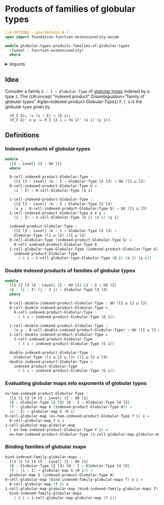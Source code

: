 # Products of families of globular types

```agda
{-# OPTIONS --guardedness #-}
open import foundation.function-extensionality-axiom

module globular-types.products-families-of-globular-types
  (funext : function-extensionality)
  where
```

<details><summary>Imports</summary>

```agda
open import foundation.dependent-pair-types
open import foundation.universe-levels

open import globular-types.globular-maps funext
open import globular-types.globular-types
```

</details>

## Idea

Consider a family `G : I → Globular-Type` of
[globular types](globular-types.globular-types.md) indexed by a type `I`. The
{{#concept "indexed product" Disambiguation="family of globular types" Agda=indexed-product-Globular-Type}}
`Π_I G` is the globular type given by

```text
  (Π_I G)₀ := (i : I) → (G i)₀
  (Π_I G)' x y := Π_I (λ i → (G i)' (x i) (y i)).
```

## Definitions

### Indexed products of globular types

```agda
module _
  {l1 : Level} {I : UU l1}
  where

  0-cell-indexed-product-Globular-Type :
    {l2 l3 : Level} (G : I → Globular-Type l2 l3) → UU (l1 ⊔ l2)
  0-cell-indexed-product-Globular-Type G =
    (i : I) → 0-cell-Globular-Type (G i)

  1-cell-indexed-product-Globular-Type :
    {l2 l3 : Level} (G : I → Globular-Type l2 l3)
    (x y : 0-cell-indexed-product-Globular-Type G) → UU (l1 ⊔ l3)
  1-cell-indexed-product-Globular-Type G x y =
    (i : I) → 1-cell-Globular-Type (G i) (x i) (y i)

  indexed-product-Globular-Type :
    {l2 l3 : Level} (G : I → Globular-Type l2 l3) →
    Globular-Type (l1 ⊔ l2) (l1 ⊔ l3)
  0-cell-Globular-Type (indexed-product-Globular-Type G) =
    0-cell-indexed-product-Globular-Type G
  1-cell-globular-type-Globular-Type (indexed-product-Globular-Type G) x y =
    indexed-product-Globular-Type
      ( λ i → 1-cell-globular-type-Globular-Type (G i) (x i) (y i))
```

### Double indexed products of families of globular types

```agda
module _
  {l1 l2 l3 l4 : Level} {I : UU l1} {J : I → UU l2}
  (G : (i : I) (j : J i) → Globular-Type l3 l4)
  where

  0-cell-double-indexed-product-Globular-Type : UU (l1 ⊔ l2 ⊔ l3)
  0-cell-double-indexed-product-Globular-Type =
    0-cell-indexed-product-Globular-Type
      ( λ i → indexed-product-Globular-Type (G i))

  1-cell-double-indexed-product-Globular-Type :
    (x y : 0-cell-double-indexed-product-Globular-Type) → UU (l1 ⊔ l2 ⊔ l4)
  1-cell-double-indexed-product-Globular-Type =
    1-cell-indexed-product-Globular-Type
      ( λ i → indexed-product-Globular-Type (G i))

  double-indexed-product-Globular-Type :
    Globular-Type (l1 ⊔ l2 ⊔ l3) (l1 ⊔ l2 ⊔ l4)
  double-indexed-product-Globular-Type =
    indexed-product-Globular-Type
      ( λ i → indexed-product-Globular-Type (G i))
```

### Evaluating globular maps into exponents of globular types

```agda
ev-hom-indexed-product-Globular-Type :
  {l1 l2 l3 l4 l5 : Level} {I : UU l1}
  {G : Globular-Type l2 l3} {H : I → Globular-Type l4 l5}
  (f : globular-map G (indexed-product-Globular-Type H)) →
  (i : I) → globular-map G (H i)
0-cell-globular-map (ev-hom-indexed-product-Globular-Type f i) x =
  0-cell-globular-map f x i
1-cell-globular-map-globular-map
  ( ev-hom-indexed-product-Globular-Type f i) =
  ev-hom-indexed-product-Globular-Type (1-cell-globular-map-globular-map f) i
```

### Binding families of globular maps

```agda
bind-indexed-family-globular-maps :
  {l1 l2 l3 l4 l5 : Level} {I : UU l1}
  {G : Globular-Type l2 l3} {H : I → Globular-Type l4 l5}
  (f : (i : I) → globular-map G (H i)) →
  globular-map G (indexed-product-Globular-Type H)
0-cell-globular-map (bind-indexed-family-globular-maps f) x i =
  0-cell-globular-map (f i) x
1-cell-globular-map-globular-map (bind-indexed-family-globular-maps f) =
  bind-indexed-family-globular-maps
    ( λ i → 1-cell-globular-map-globular-map (f i))
```
